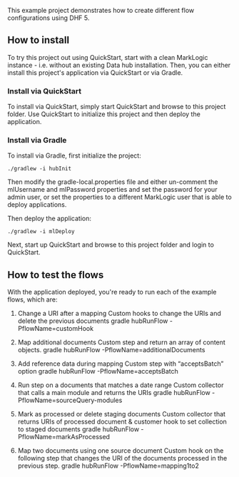 This example project demonstrates how to create different flow configurations using DHF 5.

## How to install

To try this project out using QuickStart, start with a clean MarkLogic instance - i.e. without an existing Data hub installation.
Then, you can either install this project's application via QuickStart or via Gradle.

### Install via QuickStart

To install via QuickStart, simply start QuickStart and browse to this project folder. Use QuickStart to initialize
this project and then deploy the application.

### Install via Gradle

To install via Gradle, first initialize the project:

    ./gradlew -i hubInit
    
Then modify the gradle-local.properties file and either un-comment the mlUsername and mlPassword properties and set the
password for your admin user, or set the properties to a different MarkLogic user that is able to deploy applications. 

Then deploy the application:

    ./gradlew -i mlDeploy

Next, start up QuickStart and browse to this project folder and login to QuickStart. 

## How to test the flows
    
With the application deployed, you're ready to run each of the example flows, which are:

1) Change a URI after a mapping
Custom hooks to change the URIs and delete the previous documents
gradle hubRunFlow -PflowName=customHook

2) Map additional documents
Custom step and return an array of content objects.
gradle hubRunFlow -PflowName=additionalDocuments

3) Add reference data during mapping
Custom step with “acceptsBatch” option
gradle hubRunFlow -PflowName=acceptsBatch

4) Run step on a documents that matches a date range
Custom collector that calls a main module and returns the URIs
gradle hubRunFlow -PflowName=sourceQuery-modules 

5) Mark as processed or delete staging documents
Custom collector that returns URIs of processed document & customer hook to set collection to staged documents
gradle hubRunFlow -PflowName=markAsProcessed

6) Map two documents using one source document
Custom hook on the following step that changes the URI of the documents processed in the previous step.
gradle hubRunFlow -PflowName=mapping1to2